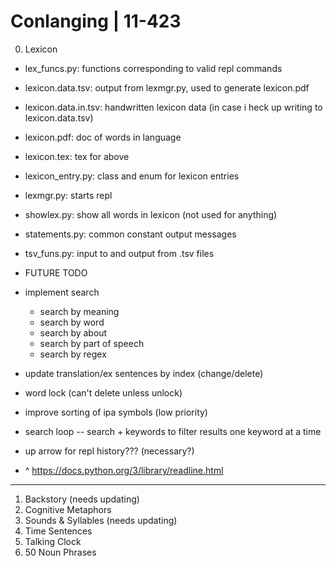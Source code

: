 # Conlanging | 11-423
0. Lexicon

  - lex\_funcs.py: functions corresponding to valid repl commands
  - lexicon.data.tsv: output from lexmgr.py, used to generate lexicon.pdf
  - lexicon.data.in.tsv: handwritten lexicon data (in case i heck up writing to lexicon.data.tsv)
  - lexicon.pdf: doc of words in language
  - lexicon.tex: tex for above
  - lexicon\_entry.py: class and enum for lexicon entries
  - lexmgr.py: starts repl
  - showlex.py: show all words in lexicon (not used for anything)
  - statements.py: common constant output messages
  - tsv\_funs.py: input to and output from .tsv files

- FUTURE TODO
- implement search
    - search by meaning
    - search by word
    - search by about
    - search by part of speech
    - search by regex
- update translation/ex sentences by index (change/delete)
- word lock (can't delete unless unlock)
- improve sorting of ipa symbols (low priority)
- search loop -- search + keywords to filter results one keyword at a time
- up arrow for repl history??? (necessary?)
- ^ https://docs.python.org/3/library/readline.html


---
1. Backstory (needs updating)
2. Cognitive Metaphors
3. Sounds & Syllables	(needs updating)
4. Time Sentences
5. Talking Clock
6. 50 Noun Phrases



